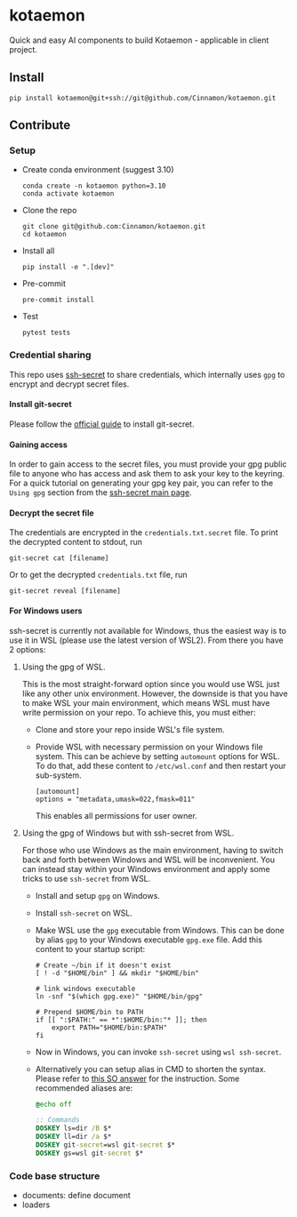 # kotaemon

Quick and easy AI components to build Kotaemon - applicable in client
project.

## Install

```shell
pip install kotaemon@git+ssh://git@github.com/Cinnamon/kotaemon.git
```

## Contribute

### Setup

- Create conda environment (suggest 3.10)

  ```shell
  conda create -n kotaemon python=3.10
  conda activate kotaemon
  ```

- Clone the repo

  ```shel
  git clone git@github.com:Cinnamon/kotaemon.git
  cd kotaemon
  ```

- Install all

  ```shell
  pip install -e ".[dev]"
  ```

- Pre-commit

  ```shell
  pre-commit install
  ```

- Test

  ```shell
  pytest tests
  ```

### Credential sharing

This repo uses [ssh-secret](https://sobolevn.me/git-secret/) to share credentials, which internally uses `gpg` to encrypt and decrypt secret files.

#### Install git-secret

Please follow the [official guide](https://sobolevn.me/git-secret/installation) to install git-secret.

#### Gaining access

In order to gain access to the secret files, you must provide your gpg public file to anyone who has access and ask them to ask your key to the keyring. For a quick tutorial on generating your gpg key pair, you can refer to the `Using gpg` section from the [ssh-secret main page](https://sobolevn.me/git-secret/).

#### Decrypt the secret file

The credentials are encrypted in the `credentials.txt.secret` file. To print the decrypted content to stdout, run

```shell
git-secret cat [filename]
```

Or to get the decrypted `credentials.txt` file, run

```shell
git-secret reveal [filename]
```

#### For Windows users

ssh-secret is currently not available for Windows, thus the easiest way is to use it in WSL (please use the latest version of WSL2). From there you have 2 options:

1. Using the gpg of WSL.

   This is the most straight-forward option since you would use WSL just like any other unix environment. However, the downside is that you have to make WSL your main environment, which means WSL must have write permission on your repo. To achieve this, you must either:

   - Clone and store your repo inside WSL's file system.
   - Provide WSL with necessary permission on your Windows file system. This can be achieve by setting `automount` options for WSL. To do that, add these content to `/etc/wsl.conf` and then restart your sub-system.

     ```shell
     [automount]
     options = "metadata,umask=022,fmask=011"
     ```

     This enables all permissions for user owner.

2. Using the gpg of Windows but with ssh-secret from WSL.

   For those who use Windows as the main environment, having to switch back and forth between Windows and WSL will be inconvenient. You can instead stay within your Windows environment and apply some tricks to use `ssh-secret` from WSL.

   - Install and setup `gpg` on Windows.
   - Install `ssh-secret` on WSL.
   - Make WSL use the `gpg` executable from Windows. This can be done by alias `gpg` to your Windows executable `gpg.exe` file. Add this content to your startup script:

     ```shell
     # Create ~/bin if it doesn't exist
     [ ! -d "$HOME/bin" ] && mkdir "$HOME/bin"

     # link windows executable
     ln -snf "$(which gpg.exe)" "$HOME/bin/gpg"

     # Prepend $HOME/bin to PATH
     if [[ ":$PATH:" == *":$HOME/bin:"* ]]; then
         export PATH="$HOME/bin:$PATH"
     fi
     ```

   - Now in Windows, you can invoke `ssh-secret` using `wsl ssh-secret`.
   - Alternatively you can setup alias in CMD to shorten the syntax. Please refer to [this SO answer](https://stackoverflow.com/a/65823225) for the instruction. Some recommended aliases are:

     ```bat
     @echo off

     :: Commands
     DOSKEY ls=dir /B $*
     DOSKEY ll=dir /a $*
     DOSKEY git-secret=wsl git-secret $*
     DOSKEY gs=wsl git-secret $*
     ```

### Code base structure

- documents: define document
- loaders
